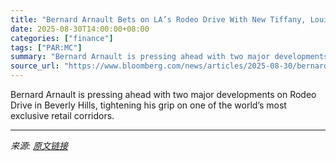 ```yaml
---
title: "Bernard Arnault Bets on LA’s Rodeo Drive With New Tiffany, Louis Vuitton Flagship"
date: 2025-08-30T14:00:00+08:00
categories: ["finance"]
tags: ["PAR:MC"]
summary: "Bernard Arnault is pressing ahead with two major developments on Rodeo Drive in Beverly Hills, tightening his grip on one of the world’s most exclusive retail corridors."
source_url: "https://www.bloomberg.com/news/articles/2025-08-30/bernard-arnault-bets-on-la-s-rodeo-drive-with-new-tiffany-louis-vuitton"
---
```


Bernard Arnault is pressing ahead with two major developments on Rodeo Drive in Beverly Hills, tightening his grip on one of the world’s most exclusive retail corridors.

---

*来源: [原文链接](https://www.bloomberg.com/news/articles/2025-08-30/bernard-arnault-bets-on-la-s-rodeo-drive-with-new-tiffany-louis-vuitton)*
